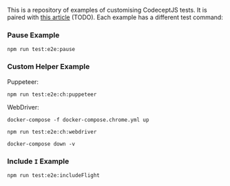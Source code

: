 This is a repository of examples of customising CodeceptJS tests. It is paired with [this article]() (TODO). Each example has a different test command:

### Pause Example
```
npm run test:e2e:pause
```

### Custom Helper Example

Puppeteer: 

```
npm run test:e2e:ch:puppeteer
```

WebDriver:

```
docker-compose -f docker-compose.chrome.yml up

npm run test:e2e:ch:webdriver

docker-compose down -v
```

### Include `I` Example

```
npm run test:e2e:includeFlight
```
    
